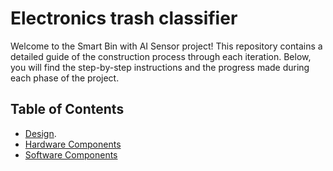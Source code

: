 # Electronics trash classifier
Welcome to the Smart Bin with AI Sensor project! 
This repository contains a detailed guide of the construction process through each iteration. Below, you will find the step-by-step instructions and the progress made during each phase of the project.

## Table of Contents
- [Design](./Design).
- [Hardware Components](./Hardware)
- [Software Components](./Software)
